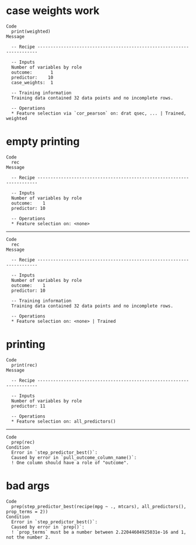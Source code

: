 # case weights work

    Code
      print(weighted)
    Message
      
      -- Recipe ----------------------------------------------------------------------
      
      -- Inputs 
      Number of variables by role
      outcome:       1
      predictor:    10
      case_weights:  1
      
      -- Training information 
      Training data contained 32 data points and no incomplete rows.
      
      -- Operations 
      * Feature selection via `cor_pearson` on: drat qsec, ... | Trained, weighted

# empty printing

    Code
      rec
    Message
      
      -- Recipe ----------------------------------------------------------------------
      
      -- Inputs 
      Number of variables by role
      outcome:    1
      predictor: 10
      
      -- Operations 
      * Feature selection on: <none>

---

    Code
      rec
    Message
      
      -- Recipe ----------------------------------------------------------------------
      
      -- Inputs 
      Number of variables by role
      outcome:    1
      predictor: 10
      
      -- Training information 
      Training data contained 32 data points and no incomplete rows.
      
      -- Operations 
      * Feature selection on: <none> | Trained

# printing

    Code
      print(rec)
    Message
      
      -- Recipe ----------------------------------------------------------------------
      
      -- Inputs 
      Number of variables by role
      predictor: 11
      
      -- Operations 
      * Feature selection on: all_predictors()

---

    Code
      prep(rec)
    Condition
      Error in `step_predictor_best()`:
      Caused by error in `pull_outcome_column_name()`:
      ! One column should have a role of "outcome".

# bad args

    Code
      prep(step_predictor_best(recipe(mpg ~ ., mtcars), all_predictors(), prop_terms = 2))
    Condition
      Error in `step_predictor_best()`:
      Caused by error in `prep()`:
      ! `prop_terms` must be a number between 2.22044604925031e-16 and 1, not the number 2.


